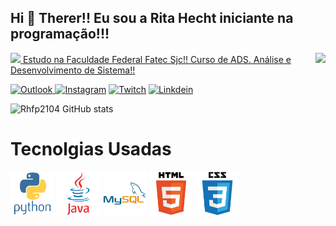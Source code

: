 ## Hi 👋 Therer!! Eu sou a Rita Hecht iniciante na programação!!!

<img align="right" height="150"  src="https://publicdomainvectors.org/photos/under-construction_geek_woman.png">


<a href="https://fatecsjc-prd.azurewebsites.net/index.php" target="_blank"><img height="40" src="https://fatecsjc-prd.azurewebsites.net/images/logo/fatecsjc_400x192.png"> Estudo na Faculdade Federal Fatec Sjc!!
Curso de ADS. Análise e Desenvolvimento de Sistema!! 



<a href = "mailto:rita.hecht@outlook.com">![Outlook](https://img.shields.io/badge/Microsoft_Outlook-0078D4?style=for-the-badge&logo=microsoft-outlook&logoColor=white)
[![Instagram](https://img.shields.io/badge/Instagram-E4405F?style=for-the-badge&logo=instagram&logoColor=white)](https://www.instagram.com/rita_hecht/)
[![Twitch](https://img.shields.io/badge/Twitch-9146FF?style=for-the-badge&logo=twitch&logoColor=white)]()
[![Linkdein](https://img.shields.io/badge/LinkedIn-0077B5?style=for-the-badge&logo=linkedin&logoColor=white)]()


![Rhfp2104 GitHub stats](https://github-readme-stats.vercel.app/api?username=ritahecht&show_icons=true&theme=cobalt&count_private=true)

# Tecnolgias Usadas

<div style="display: inline_block">
   <img align="center" alt="Python"  width="70"src="https://raw.githubusercontent.com/devicons/devicon/1119b9f84c0290e0f0b38982099a2bd027a48bf1/icons/python/python-original-wordmark.svg" />
  <img align="center" alt="java"  width="70"src="https://raw.githubusercontent.com/devicons/devicon/1119b9f84c0290e0f0b38982099a2bd027a48bf1/icons/java/java-original-wordmark.svg" />
   <img align="center" alt="Mysql"  width="70"src="https://raw.githubusercontent.com/devicons/devicon/1119b9f84c0290e0f0b38982099a2bd027a48bf1/icons/mysql/mysql-original-wordmark.svg" />
    <img align="center" alt="Html"  width="70"src="https://raw.githubusercontent.com/devicons/devicon/1119b9f84c0290e0f0b38982099a2bd027a48bf1/icons/html5/html5-original-wordmark.svg" />
    <img align="center" alt="Css"  width="70"src="https://raw.githubusercontent.com/devicons/devicon/1119b9f84c0290e0f0b38982099a2bd027a48bf1/icons/css3/css3-original-wordmark.svg" />
  
</div><br/>
